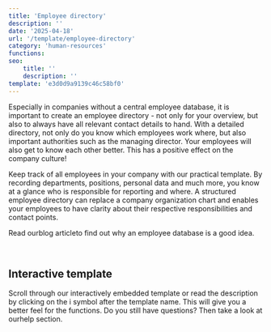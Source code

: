 ```yaml
---
title: 'Employee directory'
description: ''
date: '2025-04-18'
url: '/template/employee-directory'
category: 'human-resources'
functions:
seo:
    title: ''
    description: ''
template: 'e3d0d9a9139c46c58bf0'
---
```


Especially in companies without a central employee database, it is important to create an employee directory - not only for your overview, but also to always have all relevant contact details to hand. With a detailed directory, not only do you know which employees work where, but also important authorities such as the managing director. Your employees will also get to know each other better. This has a positive effect on the company culture!

Keep track of all employees in your company with our practical template. By recording departments, positions, personal data and much more, you know at a glance who is responsible for reporting and where. A structured employee directory can replace a company organization chart and enables your employees to have clarity about their respective responsibilities and contact points.

Read ourblog articleto find out why an employee database is a good idea.

​

## Interactive template

Scroll through our interactively embedded template or read the description by clicking on the i symbol after the template name. This will give you a better feel for the functions. Do you still have questions? Then take a look at ourhelp section.
